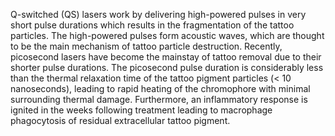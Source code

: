 Q-switched (QS) lasers work by delivering high-powered pulses in very short pulse durations which results in the fragmentation of the tattoo particles. The high-powered pulses form acoustic waves, which are thought to be the main mechanism of tattoo particle destruction. Recently, picosecond lasers have become the mainstay of tattoo removal due to their shorter pulse durations. The picosecond pulse duration is considerably less than the thermal relaxation time of the tattoo pigment particles (< 10 nanoseconds), leading to rapid heating of the chromophore with minimal surrounding thermal damage. Furthermore, an inflammatory response is ignited in the weeks following treatment leading to macrophage phagocytosis of residual extracellular tattoo pigment.